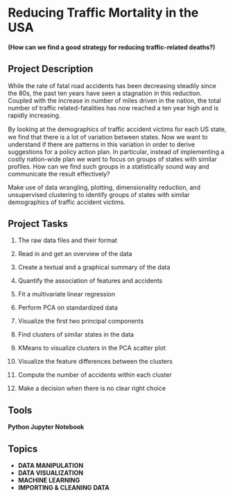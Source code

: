 # Reducing Traffic Mortality in the USA
#### (How can we find a good strategy for reducing traffic-related deaths?)

## Project Description

While the rate of fatal road accidents has been decreasing steadily since the 80s, the past ten years have seen a stagnation in this reduction. Coupled with the increase in number of miles driven in the nation, the total number of traffic related-fatalities has now reached a ten year high and is rapidly increasing.

By looking at the demographics of traﬃc accident victims for each US state, we find that there is a lot of variation between states. Now we want to understand if there are patterns in this variation in order to derive suggestions for a policy action plan. In particular, instead of implementing a costly nation-wide plan we want to focus on groups of states with similar profiles. How can we find such groups in a statistically sound way and communicate the result effectively?

Make use of data wrangling, plotting, dimensionality reduction, and unsupervised clustering to identify groups of states with similar demographics of traffic accident victims.

## Project Tasks

1. The raw data files and their format

2. Read in and get an overview of the data

3. Create a textual and a graphical summary of the data

4. Quantify the association of features and accidents

5. Fit a multivariate linear regression

6. Perform PCA on standardized data

7. Visualize the first two principal components

8. Find clusters of similar states in the data

9. KMeans to visualize clusters in the PCA scatter plot

10. Visualize the feature differences between the clusters

11. Compute the number of accidents within each cluster

12. Make a decision when there is no clear right choice

## Tools
<b/> Python
<b/> Jupyter Notebook

## Topics
- DATA MANIPULATION
- DATA VISUALIZATION
- MACHINE LEARNING
- IMPORTING & CLEANING DATA
